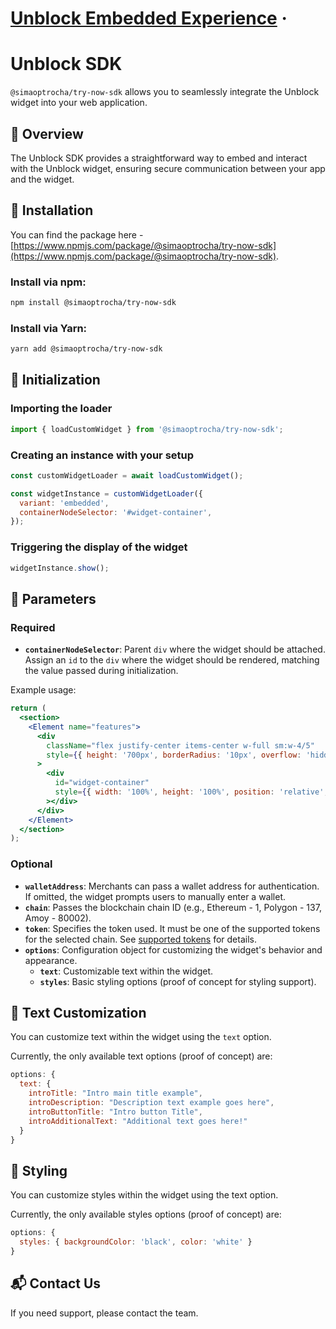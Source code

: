 # [Unblock Embedded Experience]() ·&#x20;

# Unblock SDK

`@simaoptrocha/try-now-sdk` allows you to seamlessly integrate the Unblock widget into your web application.

## 📌 Overview

The Unblock SDK provides a straightforward way to embed and interact with the Unblock widget, ensuring secure communication between your app and the widget.

## 🚀 Installation

You can find the package here - [https://www.npmjs.com/package/@simaoptrocha/try-now-sdk](https://www.npmjs.com/package/@simaoptrocha/try-now-sdk).

### Install via npm:

```sh
npm install @simaoptrocha/try-now-sdk
```

### Install via Yarn:

```sh
yarn add @simaoptrocha/try-now-sdk
```



## 🔧 Initialization

### Importing the loader

```js
import { loadCustomWidget } from '@simaoptrocha/try-now-sdk';
```

### Creating an instance with your setup

```js
const customWidgetLoader = await loadCustomWidget();

const widgetInstance = customWidgetLoader({
  variant: 'embedded',
  containerNodeSelector: '#widget-container',
});
```

### Triggering the display of the widget

```js
widgetInstance.show();
```



## 📡 Parameters

### Required

- **`containerNodeSelector`**: Parent `div` where the widget should be attached. Assign an `id` to the `div` where the widget should be rendered, matching the value passed during initialization.

Example usage:

```jsx
return (
  <section>
    <Element name="features">
      <div
        className="flex justify-center items-center w-full sm:w-4/5"
        style={{ height: '700px', borderRadius: '10px', overflow: 'hidden', margin: '0 auto' }}
      >
        <div
          id="widget-container"
          style={{ width: '100%', height: '100%', position: 'relative', overflow: 'hidden' }}
        ></div>
      </div>
    </Element>
  </section>
);
```

### Optional

- **`walletAddress`**: Merchants can pass a wallet address for authentication. If omitted, the widget prompts users to manually enter a wallet.
- **`chain`**: Passes the blockchain chain ID (e.g., Ethereum - 1, Polygon - 137, Amoy - 80002).
- **`token`**: Specifies the token used. It must be one of the supported tokens for the selected chain. See [supported tokens](#) for details.
- **`options`**: Configuration object for customizing the widget's behavior and appearance.
  - **`text`**: Customizable text within the widget.
  - **`styles`**: Basic styling options (proof of concept for styling support).

## 📝 Text Customization

You can customize text within the widget using the `text` option.

Currently, the only available text options (proof of concept) are:

```js
options: {
  text: {
    introTitle: "Intro main title example",
    introDescription: "Description text example goes here",
    introButtonTitle: "Intro button Title",
    introAdditionalText: "Additional text goes here!"
  }
}
```

## 🎨 Styling

You can customize styles within the widget using the text option.

Currently, the only available styles options (proof of concept) are:

```js
options: {
  styles: { backgroundColor: 'black', color: 'white' }
}
```

## 📬 Contact Us

If you need support, please contact the team.

